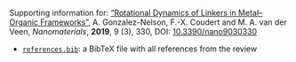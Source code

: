 Supporting information for: [“Rotational Dynamics of Linkers in Metal–Organic Frameworks”](https://doi.org/10.3390/nano9030330), A. Gonzalez-Nelson, F.-X. Coudert and M. A. van der Veen, _Nanomaterials_, **2019**, 9 (3), 330, DOI: [10.3390/nano9030330](https://doi.org/10.3390/nano9030330)

- [`references.bib`](references.bib): a BibTeX file with all references from the review
